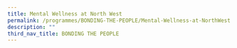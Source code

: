 ```yaml
---
title: Mental Wellness at North West
permalink: /programmes/BONDING-THE-PEOPLE/Mental-Wellness-at-NorthWest
description: ""
third_nav_title: BONDING THE PEOPLE
---
```


